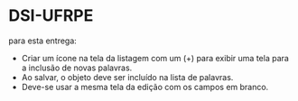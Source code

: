 # DSI-UFRPE


para esta entrega:
 - Criar um ícone na tela da listagem com um (+) para exibir uma tela para a inclusão de novas palavras.
 - Ao salvar, o objeto deve ser incluído na lista de palavras.
 - Deve-se usar a mesma tela da edição com os campos em branco.

